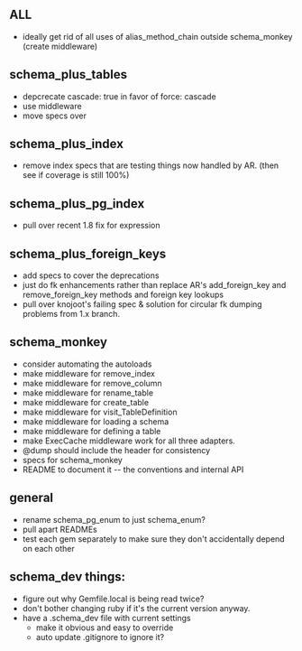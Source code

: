 ## ALL

* ideally get rid of all uses of alias_method_chain outside schema_monkey (create middleware)

## schema_plus_tables

* depcrecate cascade: true in favor of force: cascade
* use middleware
* move specs over

## schema_plus_index
* remove index specs that are testing things now handled by AR.  (then see if coverage is still 100%)

## schema_plus_pg_index
* pull over recent 1.8 fix for expression

## schema_plus_foreign_keys
* add specs to cover the deprecations
* just do fk enhancements rather than replace AR's add_foreign_key and remove_foreign_key methods and foreign key lookups
* pull over knojoot's failing spec & solution for circular fk dumping problems from 1.x branch.

## schema_monkey
* consider automating the autoloads
* make middleware for remove_index
* make middleware for remove_column
* make middleware for rename_table
* make middleware for create_table
* make middleware for visit_TableDefinition
* make middleware for loading a schema
* make middleware for defining a table
* make ExecCache middleware work for all three adapters.
* @dump should include the header for consistency
* specs for schema_monkey
* README to document it -- the conventions and internal API

## general
* rename schema_pg_enum to just schema_enum?
* pull apart READMEs
* test each gem separately to make sure they don't accidentally depend on each other

## schema_dev things:

* figure out why Gemfile.local is being read twice?
* don't bother changing ruby if it's the current version anyway.
* have a .schema_dev file with current settings
  * make it obvious and easy to override
  * auto update .gitignore to ignore it?
